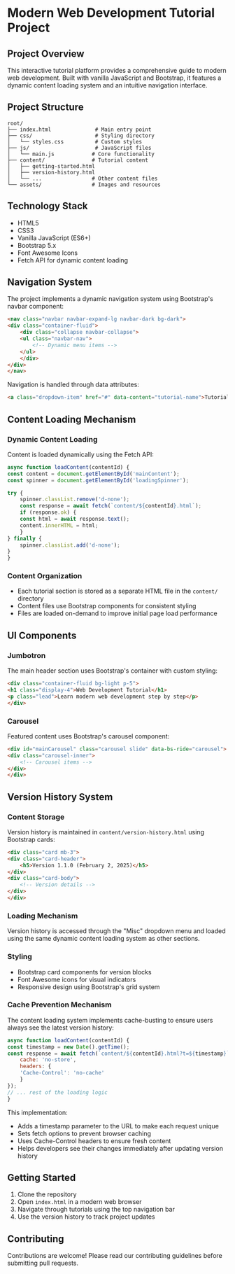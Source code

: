 # Modern Web Development Tutorial Project

## Project Overview
This interactive tutorial platform provides a comprehensive guide to modern web development. Built with vanilla JavaScript and Bootstrap, it features a dynamic content loading system and an intuitive navigation interface.

## Project Structure
```
root/
├── index.html              # Main entry point
├── css/                    # Styling directory
│   └── styles.css          # Custom styles
├── js/                     # JavaScript files
│   └── main.js            # Core functionality
├── content/               # Tutorial content
│   ├── getting-started.html
│   ├── version-history.html
│   └── ...                # Other content files
└── assets/                # Images and resources
```

## Technology Stack
- HTML5
- CSS3
- Vanilla JavaScript (ES6+)
- Bootstrap 5.x
- Font Awesome Icons
- Fetch API for dynamic content loading

## Navigation System
The project implements a dynamic navigation system using Bootstrap's navbar component:

```html
<nav class="navbar navbar-expand-lg navbar-dark bg-dark">
<div class="container-fluid">
    <div class="collapse navbar-collapse">
    <ul class="navbar-nav">
        <!-- Dynamic menu items -->
    </ul>
    </div>
</div>
</nav>
```

Navigation is handled through data attributes:
```html
<a class="dropdown-item" href="#" data-content="tutorial-name">Tutorial Name</a>
```

## Content Loading Mechanism
### Dynamic Content Loading
Content is loaded dynamically using the Fetch API:

```javascript
async function loadContent(contentId) {
const content = document.getElementById('mainContent');
const spinner = document.getElementById('loadingSpinner');

try {
    spinner.classList.remove('d-none');
    const response = await fetch(`content/${contentId}.html`);
    if (response.ok) {
    const html = await response.text();
    content.innerHTML = html;
    }
} finally {
    spinner.classList.add('d-none');
}
}
```

### Content Organization
- Each tutorial section is stored as a separate HTML file in the `content/` directory
- Content files use Bootstrap components for consistent styling
- Files are loaded on-demand to improve initial page load performance

## UI Components
### Jumbotron
The main header section uses Bootstrap's container with custom styling:
```html
<div class="container-fluid bg-light p-5">
<h1 class="display-4">Web Development Tutorial</h1>
<p class="lead">Learn modern web development step by step</p>
</div>
```

### Carousel
Featured content uses Bootstrap's carousel component:
```html
<div id="mainCarousel" class="carousel slide" data-bs-ride="carousel">
<div class="carousel-inner">
    <!-- Carousel items -->
</div>
</div>
```

## Version History System
### Content Storage
Version history is maintained in `content/version-history.html` using Bootstrap cards:
```html
<div class="card mb-3">
<div class="card-header">
    <h5>Version 1.1.0 (February 2, 2025)</h5>
</div>
<div class="card-body">
    <!-- Version details -->
</div>
</div>
```

### Loading Mechanism
Version history is accessed through the "Misc" dropdown menu and loaded using the same dynamic content loading system as other sections.

### Styling
- Bootstrap card components for version blocks
- Font Awesome icons for visual indicators
- Responsive design using Bootstrap's grid system

### Cache Prevention Mechanism
The content loading system implements cache-busting to ensure users always see the latest version history:

```javascript
async function loadContent(contentId) {
const timestamp = new Date().getTime();
const response = await fetch(`content/${contentId}.html?t=${timestamp}`, {
    cache: 'no-store',
    headers: {
    'Cache-Control': 'no-cache'
    }
});
// ... rest of the loading logic
}
```

This implementation:
- Adds a timestamp parameter to the URL to make each request unique
- Sets fetch options to prevent browser caching
- Uses Cache-Control headers to ensure fresh content
- Helps developers see their changes immediately after updating version history

## Getting Started
1. Clone the repository
2. Open `index.html` in a modern web browser
3. Navigate through tutorials using the top navigation bar
4. Use the version history to track project updates

## Contributing
Contributions are welcome! Please read our contributing guidelines before submitting pull requests.

